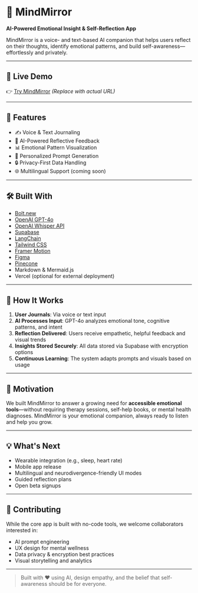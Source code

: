 # 🧠 MindMirror

**AI-Powered Emotional Insight & Self-Reflection App**

MindMirror is a voice- and text-based AI companion that helps users reflect on their thoughts, identify emotional patterns, and build self-awareness—effortlessly and privately.

---

## 🚀 Live Demo
👉 [Try MindMirror](https://your-demo-link.com) *(Replace with actual URL)*

---

## 🧩 Features

- ✍️ Voice & Text Journaling  
- 💬 AI-Powered Reflective Feedback  
- 📊 Emotional Pattern Visualization  
- 🧭 Personalized Prompt Generation  
- 🔒 Privacy-First Data Handling  
- 🌐 Multilingual Support (coming soon)

---

## 🛠️ Built With

- [Bolt.new](https://bolt.new)  
- [OpenAI GPT-4o](https://openai.com/gpt-4o)  
- [OpenAI Whisper API](https://openai.com/research/whisper)  
- [Supabase](https://supabase.com)  
- [LangChain](https://www.langchain.com)  
- [Tailwind CSS](https://tailwindcss.com)  
- [Framer Motion](https://www.framer.com/motion/)  
- [Figma](https://figma.com)  
- [Pinecone](https://www.pinecone.io/)  
- Markdown & Mermaid.js  
- Vercel (optional for external deployment)

---

## 📖 How It Works

1. **User Journals**: Via voice or text input  
2. **AI Processes Input**: GPT-4o analyzes emotional tone, cognitive patterns, and intent  
3. **Reflection Delivered**: Users receive empathetic, helpful feedback and visual trends  
4. **Insights Stored Securely**: All data stored via Supabase with encryption options  
5. **Continuous Learning**: The system adapts prompts and visuals based on usage

---

## 📌 Motivation

We built MindMirror to answer a growing need for **accessible emotional tools**—without requiring therapy sessions, self-help books, or mental health diagnoses. MindMirror is your emotional companion, always ready to listen and help you grow.

---

## 💡 What's Next

- Wearable integration (e.g., sleep, heart rate)  
- Mobile app release  
- Multilingual and neurodivergence-friendly UI modes  
- Guided reflection plans  
- Open beta signups

---

## 🤝 Contributing

While the core app is built with no-code tools, we welcome collaborators interested in:
- AI prompt engineering  
- UX design for mental wellness  
- Data privacy & encryption best practices  
- Visual storytelling and analytics

---

> Built with ❤️ using AI, design empathy, and the belief that self-awareness should be for everyone.
